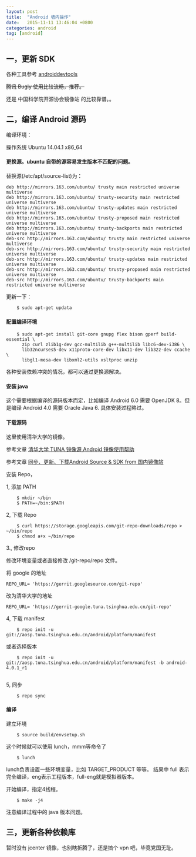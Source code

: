 ```yaml
---
layout: post
title:  "Android 墙内操作"
date:   2015-11-11 13:46:04 +0800
categories: android
tag: [android]
---
```

## 一，更新 SDK
各种工具参考 [androiddevtools](http://www.androiddevtools.cn/index.html)

<del>腾讯 Bugly 使用比较流畅，推荐。 </del>

还是 中国科学院开源协会镜像站 的比较靠谱。。

## 二，编译 Android 源码

编译环境：

操作系统 Ubuntu 14.04.1 x86_64

#### 更换源。ubuntu 自带的源容易发生版本不匹配的问题。

替换源(/etc/apt/source-list)为：

    deb http://mirrors.163.com/ubuntu/ trusty main restricted universe multiverse
    deb http://mirrors.163.com/ubuntu/ trusty-security main restricted universe multiverse
    deb http://mirrors.163.com/ubuntu/ trusty-updates main restricted universe multiverse
    deb http://mirrors.163.com/ubuntu/ trusty-proposed main restricted universe multiverse
    deb http://mirrors.163.com/ubuntu/ trusty-backports main restricted universe multiverse
    deb-src http://mirrors.163.com/ubuntu/ trusty main restricted universe multiverse
    deb-src http://mirrors.163.com/ubuntu/ trusty-security main restricted universe multiverse
    deb-src http://mirrors.163.com/ubuntu/ trusty-updates main restricted universe multiverse
    deb-src http://mirrors.163.com/ubuntu/ trusty-proposed main restricted universe multiverse
    deb-src http://mirrors.163.com/ubuntu/ trusty-backports main restricted universe multiverse
    
更新一下：

```shell
    $ sudo apt-get updata
```

#### 配置编译环境

```shell
    $ sudo apt-get install git-core gnupg flex bison gperf build-essential \
      zip curl zlib1g-dev gcc-multilib g++-multilib libc6-dev-i386 \
      lib32ncurses5-dev x11proto-core-dev libx11-dev lib32z-dev ccache \
      libgl1-mesa-dev libxml2-utils xsltproc unzip
```

各种安装依赖冲突的情况，都可以通过更换源解决。

#### 安装 java

这个需要根据编译的源码版本而定，比如编译 Android 6.0 需要 OpenJDK 8。但是编译 Android 4.0 需要 Oracle Java 6.
具体安装过程略过。

#### 下载源码

这里使用清华大学的镜像。

参考文章 [清华大学 TUNA 镜像源,Android 镜像使用帮助](https://mirrors.tuna.tsinghua.edu.cn/help/AOSP/)

参考文章 [同步、更新、下载Android Source & SDK from 国内镜像站](http://www.cnblogs.com/baizx/p/4442723.html)

安装 Repo，

1, 添加 PATH

```shell
    $ mkdir ~/bin
    $ PATH=~/bin:$PATH
```

2, 下载 Repo

```shell
    $ curl https://storage.googleapis.com/git-repo-downloads/repo > ~/bin/repo
    $ chmod a+x ~/bin/repo
```

3., 修改repo

修改环境变量或者直接修改 /git-repo/repo 文件。

将 google 的地址

    REPO_URL= 'https://gerrit.googlesource.com/git-repo'

改为清华大学的地址

    REPO_URL= 'https://gerrit-google.tuna.tsinghua.edu.cn/git-repo'

4, 下载 manifest

```shell
    $ repo init -u git://aosp.tuna.tsinghua.edu.cn/android/platform/manifest
```

或者选择版本
    
```shell
    $ repo init -u git://aosp.tuna.tsinghua.edu.cn/android/platform/manifest -b android-4.0.1_r1
    
```

5, 同步

```shell
    $ repo sync
```

#### 编译

建立环境

```shell
    $ source build/envsetup.sh
```

这个时候就可以使用 lunch，mmm等命令了

```shell
    $ lunch 
```
lunch负责设置一些环境变量，比如 TARGET_PRODUCT 等等。
结果中 full 表示完全编译，eng表示工程版本，full-eng就是模拟器版本。

开始编译，指定4线程。

```shell
    $ make -j4

```
注意编译过程中的 java 版本问题。

## 三，更新各种依赖库

暂时没有 jcenter 镜像，也别瞎折腾了，还是搞个 vpn 吧，毕竟党国无耻。





